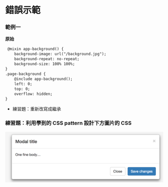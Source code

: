# 錯誤示範

### 範例一

**原始**

```
 @mixin app-background() {
    background-image: url("/background.jpg");
    background-repeat: no-repeat;
    background-size: 100% 100%;
}
.page-background {
    @include app-background();
    left: 0;
    top: 0;
    overflow: hidden;
}
```

* 練習題：重新改寫成繼承

### 練習題：利用學到的 CSS pattern 設計下方圖片的 CSS

![](assets/modal.png)

<!--
* modal component
* modal header, content, footer
* button active, button no-active
* button-lg, button-sm, button-md, button-xs
-->